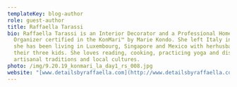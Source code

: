 ```yaml
---
templateKey: blog-author
role: guest-author
title: Raffaella Tarassi
bio: Raffaella Tarassi is an Interior Decorator and a Professional Home
  Organizer certified in the KonMari™ by Marie Kondo. She left Italy in 2008 and
  she has been living in Luxembourg, Singapore and Mexico with herhusband and
  their three kids. She loves reading, cooking, practicing yoga and discovering
  artisanal traditions and local cultures.
photo: /img/9.20.19_konmari_la_day1_rs_008.jpg
website: "[www.detailsbyraffaella.com](http://www.detailsbyraffaella.com/)"
---
```

